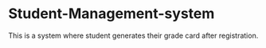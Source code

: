 # Student-Management-system
This is a system where student generates their grade card after registration.   
